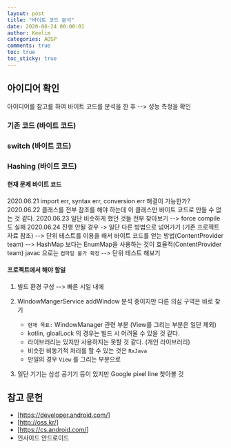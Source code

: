 ```yaml
---
layout: post
title: "바이트 코드 분석"
date: 2020-06-24 00:00:01
author: Keelim
categories: AOSP
comments: true
toc: true
toc_sticky: true
---
```


## 아이디어 확인

아이디어를 참고를 하여 바이트 코드를 분석을 한 후  --> 성능 측정을 확인

### 기존 코드 (바이트 코드)

### switch (바이트 코드)

### Hashing (바이트 코드)

#### 현재 문제 바이트 코드

2020.06.21 import err, syntax err, conversion err 해결이 가능한가?
2020.06.22 클래스를 전부 참조를 해야 하는데 이 클래스만 바이트 코드로 만들 수 없는 것 같다.
2020.06.23 일단 비슷하게 했던 것들 전부 찾아보기 --> force compile 도 실패
2020.06.24 진행 안될 경우 -> 일단 다른 방법으로 넘어가기 (기존 프로젝트 자료 참조)
            --> 단위 테스트를 이용을 해서 바이트 코드를 얻는 방법(ContentProvider team)
            --> HashMap 보다는 EnumMap을 사용하는 것이 효율적(ContentProvider team) javac 으로는 `컴파일 불가 확정`
            --> 단위 테스트 해보기

#### 프로젝트에서 해야 할일

1. 빌드 환경 구성 --> 빠른 시일 내에
2. WindowMangerService addWindow 분석 중이지만 다른 의심 구역은 바로 찾기

    - `현재 목표:` WindowManager 관련 부분 (View를 그리는 부분은 일단 제외)
    - kotlin, gloalLock 의 경우는 빌드 시 어려울 수 있을 것 같다.
    - 라이브러리는 있지만 사용하지는 못할 것 같다. (개인 라이브러리)
    - 비슷한 비동기적 처리를 할 수 있는 것은 `RxJava`
    - 만일의 경우 `View` 를 그리는 부분으로

3. 일단 기기는 삼성 공기기 등이 있지만 Google pixel line 찾아볼 것

## 참고 문헌

- [<https://developer.android.com/>]
- [<http://oss.kr/]>
- [<https://cs.android.com/>]
- 인사이드 안드로이드
